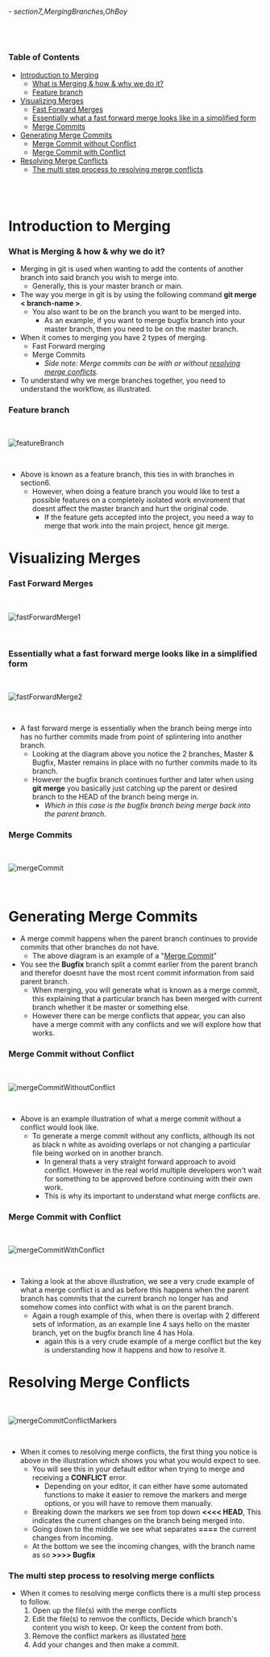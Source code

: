 ###### - section7_MergingBranches,OhBoy

<br>

<!-- Table of Contents -->

### Table of Contents
- [Introduction to Merging](#introduction-to-merging)
    - [What is Merging & how & why we do it?](#what-is-merging--how--why-we-do-it)
    - [Feature branch](#feature-branch)
- [Visualizing Merges](#visualizing-merges)
    - [Fast Forward Merges](#fast-forward-merges)
    - [Essentially what a fast forward merge looks like in a simplified form](#essentially-what-a-fast-forward-merge-looks-like-in-a-simplified-form)
    - [Merge Commits](#merge-commits)
- [Generating Merge Commits](#generating-merge-commits)
    - [Merge Commit without Conflict](#merge-commit-without-conflict)
    - [Merge Commit with Conflict](#merge-commit-with-conflict)
- [Resolving Merge Conflicts](#resolving-merge-conflicts)
    - [The multi step process to resolving merge conflicts](#the-multi-step-process-to-resolving-merge-conflicts)

<br>
<br>

# **Introduction to Merging**
### **What is Merging & how & why we do it?**
* Merging in git is used when wanting to add the contents of another branch into said branch you wish to merge into.
    * Generally, this is your master branch or main.
* The way you merge in git is by using the following command **git merge < branch-name >**.
    * You also want to be on the branch you want to be merged into. 
        * As an example, if you want to merge bugfix branch into your master branch, then you need to be on the master branch. 
* When it comes to merging you have 2 types of merging.
    * Fast Forward merging
    * Merge Commits
        * _Side note: Merge commits can be with or without [resolving merge conflicts](#resolving-merge-conflicts 'See what a merge conflict is')._
* To understand why we merge branches together, you need to understand the workflow, as illustrated.

### **Feature branch**
<br>

![featureBranch](./src/featureBranch.png 'An illustration of what a feature branch is & why we merge branches')

<br>

* Above is known as a feature branch, this ties in with branches in section6. 
    * However, when doing a feature branch you would like to test a possible features on a completely isolated work enviroment that doesnt affect the master branch and hurt the original code. 
        * If the feature gets accepted into the project, you need a way to merge that work into the main project, hence git merge. 


# **Visualizing Merges**
### **Fast Forward Merges**

<br>

![fastForwardMerge1](./src/fastForwardMerge1.png 'An illustration of a fast forward merge')

<br>

### **Essentially what a fast forward merge looks like in a simplified form**

<br>

![fastForwardMerge2](./src/fastForwardMerge2.png 'A simplified illustration of a fast forward merge')

<br>

* A fast forward merge is essentially when the branch being merge into has no further commits made from point of splintering into another branch. 
    * Looking at the diagram above you notice the 2 branches, Master & Bugfix, Master remains in place with no further commits made to its branch.
    * However the bugfix branch continues further and later when using **git merge** you basically just catching up the parent or desired branch to the HEAD of the branch being merge in. 
        * _Which in this case is the bugfix branch being merge back into the parent branch_. 

### **Merge Commits**

<br>

![mergeCommit](./src/mergeCommit.png 'An example of merge commit')

<br>

# **Generating Merge Commits**
* A merge commit happens when the parent branch continues to provide commits that other branches do not have.
    * The above diagram is an example of a "[Merge Commit](#merge-commits 'An example of a merge commit')"
* You see the **Bugfix** branch split a commt earlier from the parent branch and therefor doesnt have the most rcent commit information from said parent branch.
    * When merging, you will generate what is known as a merge commit, this explaining that a particular branch has been merged with current branch whether it be master or something else.
    * However there can be merge conflicts that appear, you can also have a merge commit with any conflicts and we will explore how that works.

### **Merge Commit without Conflict**

<br>

![mergeCommitWithoutConflict](./src/mergeCommitWithoutConflict.png 'Illustrating a merge commit without a conflict')

<br>

* Above is an example illustration of what a merge commit without a conflict would look like.
    * To generate a merge commit without any conflicts, although its not as black n white as avoiding overlaps or not changing a particular file being worked on in another branch. 
        * In general thats a very straight forward approach to avoid conflict. However in the real world multiple developers won't wait for something to be approved before continuing with their own work.
        * This is why its important to understand what merge conflicts are.

### **Merge Commit with Conflict**

<br>

![mergeCommitWithConflict](./src/mergeCommitWithConflict.png 'Illustrating a merge commit that results in a conflict')

<br>

* Taking a look at the above illustration, we see a very crude example of what a merge conflict is and as before this happens when the parent branch has commits that the current branch no longer has and somehow comes into conflict with what is on the parent branch.
    * Again a rough example of this, when there is overlap with 2 different sets of information, as an example line 4 says hello on the master branch, yet on the bugfix branch line 4 has Hola.
        * again this is a very crude example of a merge conflict but the key is understanding how it happens and how to resolve it.

# **Resolving Merge Conflicts**

<br>

![mergeCommitConflictMarkers](./src/mergeCommitConflictMarkers.png 'An example ofmerge conflict markers')

<br>

* When it comes to resolving merge conflicts, the first thing you notice is above in the illustration which shows you what you would expect to see.
    * You will see this in your default editor when trying to merge and receiving a **CONFLICT** error. 
        * Depending on your editor, it can either have some automated functions to make it easier to remove the markers and merge options, or you will have to remove them manually.
    * Breaking down the markers we see from top down **<<<< HEAD**, This indicates the current changes on the branch being merged into. 
    * Going down to the middle we see what separates **====** the current changes from incoming.
    * At the bottom we see the incoming changes, with the branch name as so **>>>> Bugfix**

### The multi step process to resolving merge conflicts
* When it comes to resolving merge conflicts there is a multi step process to follow.
    1. Open up the file(s) with the merge conflicts
    2. Edit the file(s) to remvoe the conflicts, Decide which branch's content you wish to keep. Or keep the content from both.
    3. Remove the conflict markers as illustated [here](#resolving-merge-conflicts "An illustration of conflict markers")
    4. Add your changes and then make a commit.
